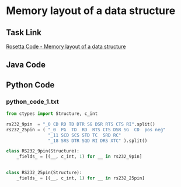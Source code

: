 # Memory layout of a data structure

## Task Link
[Rosetta Code - Memory layout of a data structure](https://rosettacode.org/wiki/Memory_layout_of_a_data_structure)

## Java Code
## Python Code
### python_code_1.txt
```python
from ctypes import Structure, c_int

rs232_9pin  = "_0 CD RD TD DTR SG DSR RTS CTS RI".split()
rs232_25pin = ( "_0  PG  TD  RD  RTS CTS DSR SG  CD  pos neg"
                "_11 SCD SCS STD TC  SRD RC"
                "_18 SRS DTR SQD RI DRS XTC" ).split()

class RS232_9pin(Structure):
    _fields_ = [(__, c_int, 1) for __ in rs232_9pin]

	
class RS232_25pin(Structure):
    _fields_ = [(__, c_int, 1) for __ in rs232_25pin]

```

